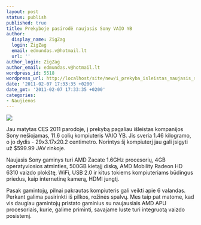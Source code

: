 ```yaml
---
layout: post
status: publish
published: true
title: Prekyboje pasirodė naujasis Sony VAIO YB
author:
  display_name: ZigZag
  login: ZigZag
  email: edmundas.v@hotmail.lt
  url: ''
author_login: ZigZag
author_email: edmundas.v@hotmail.lt
wordpress_id: 5518
wordpress_url: http://localhost/site/new/i_prekyba_isleistas_naujasis_sony_vaio_yb/
date: '2011-02-07 17:33:35 +0200'
date_gmt: '2011-02-07 17:33:35 +0200'
categories:
- Naujienos
---
```

<div class="imgright"><img src="http://technews.lt/upload/SonyVaioP.jpg"  /></div>
<p>Jau matytas CES 2011 parodoje, į prekybą pagaliau išleistas kompanijos Sony nešiojamas, 11.6 colių kompiuteris VAIO YB. Jis sveria 1.46 kilogramo, o jo dydis - 29x3.17x20.2 centimetro. Norintys šį kompiuterį jau gali įsigyti už $599.99 JAV rinkoje.</p>
<p>Naujasis Sony gaminys turi AMD Zacate 1.6GHz procesorių, 4GB operatyviosios atminties, 500GB kietąjį diską, AMD Mobility Radeon HD 6310 vaizdo plokštę, WiFi, USB 2.0 ir kitus tokiems kompiuteriams būdingus priedus, kaip internetinę kamerą, HDMI jungtį. </p>
<p>Pasak gamintojų, pilnai pakrautas kompiuteris gali veikti apie 6 valandas. Perkant galima pasirinkti iš pilkos, rožinės spalvų. Mes taip pat matome, kad vis daugiau gamintojų pristato gaminius su naujausiais AMD APU procesoriais, kurie, galime priminti, savajame luste turi integruotą vaizdo posistemį.<br /></p>
